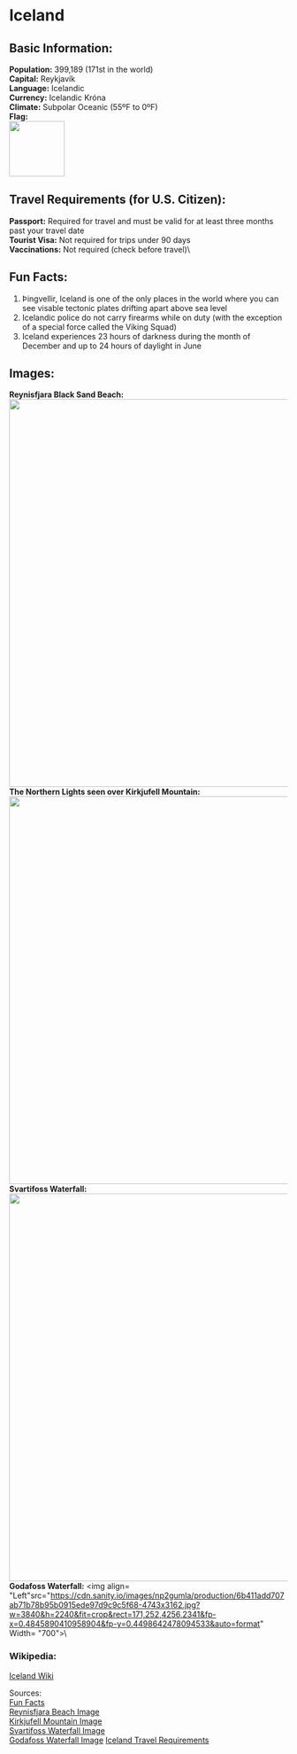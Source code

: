 # Iceland 

## Basic Information:

**Population:** 399,189 (171st in the world)\
**Capital:** Reykjavík\
**Language:** Icelandic\
**Currency:** Icelandic Króna\
**Climate:** Subpolar Oceanic (55ºF to 0ºF)\
**Flag:**\
<img src= "https://upload.wikimedia.org/wikipedia/commons/thumb/c/ce/Flag_of_Iceland.svg/472px-Flag_of_Iceland.svg.png" Width = "100"> 
## Travel Requirements (for U.S. Citizen):
**Passport:** Required for travel and must be valid for at least three months past your travel date\
**Tourist Visa:** Not required for trips under 90 days\
**Vaccinations:** Not required (check before travel)\
## Fun Facts:
1. Þingvellir, Iceland is one of the only places in the world where you can see visable tectonic plates drifting apart above sea level
2.  Icelandic police do not carry firearms while on duty (with the exception of a special force called the Viking Squad)
3. Iceland experiences 23 hours of darkness during the month of December and up to 24 hours of daylight in June
## Images:
**Reynisfjara Black Sand Beach:** 
<img align= "Left" src= " https://farm3.staticflickr.com/2875/34009837311_5b5b37616e_c.jpg" width= "700"> \
**The Northern Lights seen over Kirkjufell Mountain:** 
<img align= "Left" src= "https://static.independent.co.uk/2023/05/04/10/iStock-1058181722.jpg" Width = "700"> \
**Svartifoss Waterfall:**
<img align= "Left" src= "https://www.campervaniceland.com/assets/img/blog/294.png" Width= "700">\
**Godafoss Waterfall:**
<img align= "Left"src="https://cdn.sanity.io/images/np2gumla/production/6b411add707ab71b78b95b0915ede97d9c9c5f68-4743x3162.jpg?w=3840&h=2240&fit=crop&rect=171,252,4256,2341&fp-x=0.4845890410958904&fp-y=0.4498642478094533&auto=format" Width= "700">\
### Wikipedia:
[Iceland Wiki](https://en.wikipedia.org/wiki/Iceland)

Sources:\
[Fun Facts](https://www.princess.com/en-int/blog/10-fun-facts-about-iceland)\
[Reynisfjara Beach Image](https://adventurousmiriam.com/iceland-adventure-tours/)\
[Kirkjufell Mountain Image](https://www.independent.co.uk/travel/europe/iceland/northern-lights-iceland-holidays-when-visit-b2332294.html)\
[Svartifoss Waterfall Image](https://www.campervaniceland.com/blog/natural-attractions/black-waterfall-svartifoss)\
[Godafoss Waterfall Image](https://www.costacruises.eu/excursions/22/2222.html)
[Iceland Travel Requirements](https://travel.state.gov/content/travel/en/international-travel/International-Travel-Country-Information-Pages/Iceland.html)
